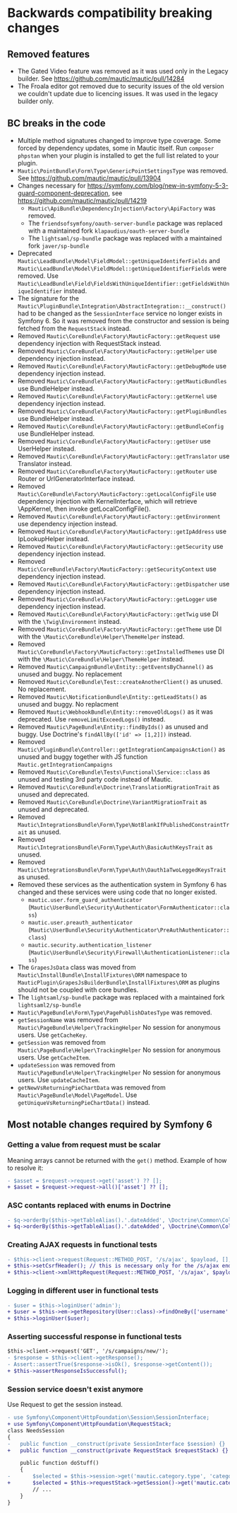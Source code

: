 # Backwards compatibility breaking changes

## Removed features
- The Gated Video feature was removed as it was used only in the Legacy builder. See https://github.com/mautic/mautic/pull/14284
- The Froala editor got removed due to security issues of the old version we couldn't update due to licencing issues. It was used in the legacy builder only.

## BC breaks in the code
- Multiple method signatures changed to improve type coverage. Some forced by dependency updates, some in Mautic itself. Run `composer phpstan` when your plugin is installed to get the full list related to your plugin.
- `Mautic\PointBundle\Form\Type\GenericPointSettingsType` was removed. See https://github.com/mautic/mautic/pull/13904
- Changes necessary for https://symfony.com/blog/new-in-symfony-5-3-guard-component-deprecation, see https://github.com/mautic/mautic/pull/14219
    - `Mautic\ApiBundle\DependencyInjection\Factory\ApiFactory` was removed.
    - The `friendsofsymfony/oauth-server-bundle` package was replaced with a maintained fork `klapaudius/oauth-server-bundle`
    - The `lightsaml/sp-bundle` package was replaced with a maintained fork `javer/sp-bundle`
- Deprecated `Mautic\LeadBundle\Model\FieldModel::getUniqueIdentiferFields` and `Mautic\LeadBundle\Model\FieldModel::getUniqueIdentifierFields` were removed. Use `Mautic\LeadBundle\Field\FieldsWithUniqueIdentifier::getFieldsWithUniqueIdentifier` instead.
- The signature for the `Mautic\PluginBundle\Integration\AbstractIntegration::__construct()` had to be changed as the `SessionInterface` service no longer exists in Symfony 6. So it was removed from the constructor and session is being fetched from the `RequestStack` instead.
- Removed `Mautic\CoreBundle\Factory\MauticFactory::getRequest` use dependency injection with RequestStack instead.
- Removed `Mautic\CoreBundle\Factory\MauticFactory::getHelper` use dependency injection instead.
- Removed `Mautic\CoreBundle\Factory\MauticFactory::getDebugMode` use dependency injection instead.
- Removed `Mautic\CoreBundle\Factory\MauticFactory::getMauticBundles` use BundleHelper instead.
- Removed `Mautic\CoreBundle\Factory\MauticFactory::getKernel` use dependency injection instead.
- Removed `Mautic\CoreBundle\Factory\MauticFactory::getPluginBundles` use BundleHelper instead.
- Removed `Mautic\CoreBundle\Factory\MauticFactory::getBundleConfig` use BundleHelper instead.
- Removed `Mautic\CoreBundle\Factory\MauticFactory::getUser` use UserHelper instead.
- Removed `Mautic\CoreBundle\Factory\MauticFactory::getTranslator` use Translator instead.
- Removed `Mautic\CoreBundle\Factory\MauticFactory::getRouter` use Router or UrlGeneratorInterface instead.
- Removed `Mautic\CoreBundle\Factory\MauticFactory::getLocalConfigFile` use dependency injection with KernelInterface, which will retrieve \AppKernel, then invoke getLocalConfigFile().
- Removed `Mautic\CoreBundle\Factory\MauticFactory::getEnvironment` use dependency injection instead.
- Removed `Mautic\CoreBundle\Factory\MauticFactory::getIpAddress` use IpLookupHelper instead.
- Removed `Mautic\CoreBundle\Factory\MauticFactory::getSecurity` use dependency injection instead.
- Removed `Mautic\CoreBundle\Factory\MauticFactory::getSecurityContext` use dependency injection instead.
- Removed `Mautic\CoreBundle\Factory\MauticFactory::getDispatcher` use dependency injection instead.
- Removed `Mautic\CoreBundle\Factory\MauticFactory::getLogger` use dependency injection instead.
- Removed `Mautic\CoreBundle\Factory\MauticFactory::getTwig` use DI with the `\Twig\Environment` instead.
- Removed `Mautic\CoreBundle\Factory\MauticFactory::getTheme` use DI with the `\Mautic\CoreBundle\Helper\ThemeHelper` instead.
- Removed `Mautic\CoreBundle\Factory\MauticFactory::getInstalledThemes` use DI with the `\Mautic\CoreBundle\Helper\ThemeHelper` instead.
- Removed `Mautic\CampaignBundle\Entity::getEventsByChannel()` as unused and buggy. No replacement
- Removed `Mautic\CoreBundle\Test::createAnotherClient()` as unused. No replacement.
- Removed `Mautic\NotificationBundle\Entity::getLeadStats()` as unused and buggy. No replacment
- Removed `Mautic\WebhookBundle\Entity::removeOldLogs()` as it was deprecated. Use `removeLimitExceedLogs()` instead.
- Removed `Mautic\PageBundle\Entity::findByIds()` as unused and buggy. Use Doctrine's `findAllBy(['id' => [1,2]])` instead.
- Removed `Mautic\PluginBundle\Controller::getIntegrationCampaignsAction()` as unused and buggy together with JS function `Mautic.getIntegrationCampaigns`
- Removed `Mautic\CoreBundle\Tests\Functional\Service::class` as unused and testing 3rd party code instead of Mautic.
- Removed `Mautic\CoreBundle\Doctrine\TranslationMigrationTrait` as unused and deprecated.
- Removed `Mautic\CoreBundle\Doctrine\VariantMigrationTrait` as unused and deprecated.
- Removed `Mautic\IntegrationsBundle\Form\Type\NotBlankIfPublishedConstraintTrait` as unused.
- Removed `Mautic\IntegrationsBundle\Form\Type\Auth\BasicAuthKeysTrait` as unused.
- Removed `Mautic\IntegrationsBundle\Form\Type\Auth\Oauth1aTwoLeggedKeysTrait` as unused.
- Removed these services as the authentication system in Symfony 6 has changed and these services were using code that no longer existed.
    - `mautic.user.form_guard_authenticator` (`Mautic\UserBundle\Security\Authenticator\FormAuthenticator::class`)
    - `mautic.user.preauth_authenticator` (`Mautic\UserBundle\Security\Authenticator\PreAuthAuthenticator::class`)
    - `mautic.security.authentication_listener` (`Mautic\UserBundle\Security\Firewall\AuthenticationListener::class`)
- The `GrapesJsData` class was moved from `Mautic\InstallBundle\InstallFixtures\ORM` namespace to `MauticPlugin\GrapesJsBuilderBundle\InstallFixtures\ORM` as plugins should not be coupled with core bundles.
- The `lightsaml/sp-bundle` package was replaced with a maintained fork `lightsaml2/sp-bundle`
- `Mautic\PageBundle\Form\Type\PagePublishDatesType` was removed.
- `getSessionName` was removed from `Mautic\PageBundle\Helper\TrackingHelper` No session for anonymous users. Use `getCacheKey`.
- `getSession` was removed from `Mautic\PageBundle\Helper\TrackingHelper` No session for anonymous users. Use `getCacheItem`.
- `updateSession` was removed from `Mautic\PageBundle\Helper\TrackingHelper` No session for anonymous users. Use `updateCacheItem`.
- `getNewVsReturningPieChartData` was removed from `Mautic\PageBundle\Model\PageModel`. Use `getUniqueVsReturningPieChartData()` instead.


## Most notable changes required by Symfony 6

### Getting a value from request must be scalar

Meaning arrays cannot be returned with the `get()` method. Example of how to resolve it:
```diff
- $asset = $request->request->get('asset') ?? [];
+ $asset = $request->request->all()['asset'] ?? [];
```

### ASC contants replaced with enums in Doctrine
```diff
- $q->orderBy($this->getTableAlias().'.dateAdded', \Doctrine\Common\Collections\Criteria::DESC);
+ $q->orderBy($this->getTableAlias().'.dateAdded', \Doctrine\Common\Collections\Order::Descending->value);
```

### Creating AJAX requests in functional tests
```diff
- $this->client->request(Request::METHOD_POST, '/s/ajax', $payload, [], $this->createAjaxHeaders());
+ $this->setCsrfHeader(); // this is necessary only for the /s/ajax endpoints. Other ajax requests do not need it.
+ $this->client->xmlHttpRequest(Request::METHOD_POST, '/s/ajax', $payload);
```

### Logging in different user in functional tests
```diff
- $user = $this->loginUser('admin');
+ $user = $this->em->getRepository(User::class)->findOneBy(['username' => 'admin']);
+ $this->loginUser($user);
```

### Asserting successful response in functional tests
```diff
$this->client->request('GET', '/s/campaigns/new/');
- $response = $this->client->getResponse();
- Assert::assertTrue($response->isOk(), $response->getContent());
+ $this->assertResponseIsSuccessful();
```

### Session service doesn't exist anymore
Use Request to get the session instead.
```diff
- use Symfony\Component\HttpFoundation\Session\SessionInterface;
+ use Symfony\Component\HttpFoundation\RequestStack;
class NeedsSession
{
-   public function __construct(private SessionInterface $session) {}
+   public function __construct(private RequestStack $requestStack) {}

    public function doStuff()
    {
-       $selected = $this->session->get('mautic.category.type', 'category');
+       $selected = $this->requestStack->getSession()->get('mautic.category.type', 'category');
        // ...
    }
}
```
